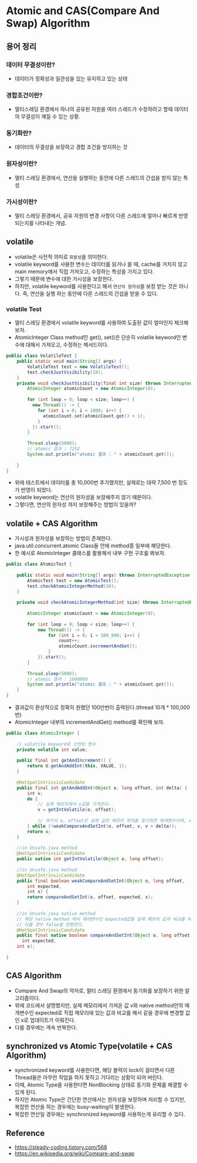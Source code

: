 # Atomic and CAS(Compare And Swap) Algorithm


## 용어 정리

### 데이터 무결성이란?
* 데이터가 정확성과 일관성을 있는 유지하고 있는 상태

### 경합조건이란?
* 멀티스레딩 환경에서 하나의 공유된 자원을 여러 스레드가 수정하려고 할때 데이터의 무결성이 깨질 수 있는 상황.

### 동기화란?
* 데이터의 무결성을 보장하고 경합 조건을 방지하는 것

### 원자성이란?

* 멀티 스레딩 환경에서, 연산을 실행하는 동안에 다른 스레드의 간섭을 받지 않는 특성

### 가시성이란?
* 멀티 스레딩 환경에서, 공유 자원의 변경 사항이 다른 스레드에 얼마나 빠르게 반영되는지를 나타내는 개념.


## volatile
* volatile은 사전적 의미로 `휘발성`을 의미한다.
* volatile keyword를 사용한 변수는 데이터를 읽거나 쓸 때, cache를 거치지 않고 main memory에서 직접 가져오고, 수정하는 특성을 가지고 있다.
* 그렇기 때문에 변수에 대한 가시성을 보장한다.
* 하지만, volatile keyword를 사용한다고 해서 `연산의 원자성`을 보장 받는 것은 아니다. 즉, 연산을 실행 하는 동안에 다른 스레드의 간섭을 받을 수 있다.

### volatile Test
* 멀티 스레딩 환경에서 volatile keyword를 사용하여 도출된 값이 얼마인지 체크해보자.
* AtomicInteger Class method인 get(), set()은 단순히 volatile keyword인 변수에 대해서 가져오고, 수정하는 메서드이다.

```java
public class VolatileTest {
    public static void main(String[] args) {
        VolatileTest test = new VolatileTest();
        test.checkJustVisibility(10);
    }
    private void checkJustVisibility(final int size) throws InterruptedException {
    	AtomicInteger atomicCount = new AtomicInteger(0);
	
        for (int loop = 0; loop < size; loop++) {
          new Thread(() -> {
            for (int i = 0; i < 1000; i++) {
              atomicCount.set(atomicCount.get() + 1);
            }
          }).start();
        }
	
        Thread.sleep(5000);
        // atomic 결과 : 7252
        System.out.println("atomic 결과 : " + atomicCount.get());
				
	}
}
```

* 위에 테스트에서 데이터를 총 10,000번 추가했지만, 실제로는 대략 7,500 번 정도가 반영이 되었다.
* volatile keyword는 연산의 원자성을 보장해주지 않기 때문이다.
* 그렇다면, 연산의 원자성 까지 보장해주는 방법이 있을까?

## volatile + CAS Algorithm
* 가시성과 원자성을 보장하는 방법이 존재한다.
* java.util.concurrent.atomic Class들 안에 method중 일부에 해당한다.
* 한 예시로 AtomicInteger 클래스를 활용해서 내부 구현 구조를 봐보자.

```java
public class AtomicTest {
	
	public static void main(String[] args) throws InterruptedException {
		AtomicTest test = new AtomicTest();
		test.checkAtomicIntegerMethod(10);
	}
	
	private void checkAtomicIntegerMethod(int size) throws InterruptedException {
		
		AtomicInteger atomicCount = new AtomicInteger(0);
		
		for (int loop = 0; loop < size; loop++) {
			new Thread(() -> {
				for (int i = 0; i < 100_000; i++) {
					count++;
					atomicCount.incrementAndGet();
				}
			}).start();
		}
		
		Thread.sleep(5000);
		// atomic 결과 : 1000000
		System.out.println("atomic 결과 : " + atomicCount.get());
	}
}
```

* 결과값이 환상적으로 정확히 원했던 100만번이 출력된다.(thread 10개 * 100,000번)
* AtomicInteger 내부의 incrementAndGet() method를 확인해 보자.

```java
public class AtomicInteger {
	
	// volatile keyword로 선언된 변수
	private volatile int value;
	
	public final int getAndIncrement() {
        return U.getAndAddInt(this, VALUE, 1);
    }
    
	@HotSpotIntrinsicCandidate
	public final int getAndAddInt(Object o, long offset, int delta) {
		int v;
		do {
			// 실제 메모리에서 v값을 가져온다.
			v = getIntVolatile(o, offset);
					
            // 여기서 o, offset은 실제 값의 메모리 위치를 찾기위한 매개변수이며, v, v + delta는 각각 현재 값과, 변경할 값을 나타낸다.
		} while (!weakCompareAndSetInt(o, offset, v, v + delta)); 
		return v;
	}
	
	//in Unsafe.java method
	@HotSpotIntrinsicCandidate
	public native int getIntVolatile(Object o, long offset);
	
	//in Unsafe.java method
	@HotSpotIntrinsicCandidate
	public final boolean weakCompareAndSetInt(Object o, long offset,
		int expected,
		int x) {
		return compareAndSetInt(o, offset, expected, x);
	}
	
	//in Unsafe.java native method
    // 해당 native method 에서 매개변수인 expected값을 실제 메모리 값과 비교를 하게 된다. 이 때, 같을 경우 변경할 값인 x로 변경이 되고 true를 반환한다.
    // 다를 경우 false를 반환한다.
	@HotSpotIntrinsicCandidate
	public final native boolean compareAndSetInt(Object o, long offset,
      int expected,
    int x);
		
}
```
## CAS Algorithm
* Compare And Swap의 약자로, 멀티 스레딩 환경에서 동기화를 보장하기 위한 알고리즘이다.
* 위에 코드에서 설명했지만, 실제 메모리에서 가져온 값 v와 native method안의 매개변수인 expected로 직접 메모리에 있는 값과 비교를 해서 같을 경우에 변경할 값인 x로 업데이트가 이뤄진다.
* 다를 경우에는 계속 반복한다.


## synchronized vs Atomic Type(volatile + CAS Algorithm)
* synchronized keyword를 사용한다면, 해당 블럭이 lock이 걸리면서 다른 Thread들은 아무런 작업을 하지 못하고 기다리는 상황이 되어 버린다.
* 이때, Atomic Type을 사용한다면 NonBlocking 상태로 동기화 문제를 해결할 수 있게 된다.
* 하지만 Atomic Type은 간단한 연산에서는 원자성을 보장하며 처리할 수 있지만, 복잡한 연산을 하는 경우에는 busy-waiting이 발생한다.
* 복잡한 연산일 경우에는 synchronized keyword를 사용하는게 유리할 수 있다.




## Reference 
* https://steady-coding.tistory.com/568
* https://en.wikipedia.org/wiki/Compare-and-swap